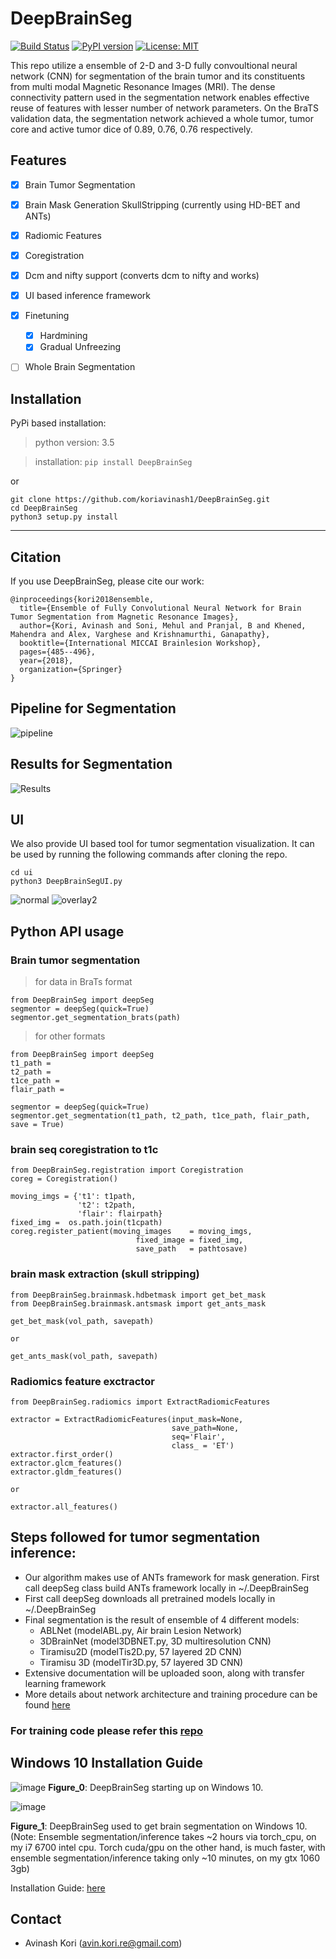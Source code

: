 # DeepBrainSeg

[![Build Status](https://travis-ci.org/koriavinash1/DeepBrainSeg.svg?branch=master)](https://travis-ci.org/koriavinash1/DeepBrainSeg)
[![PyPI version](https://badge.fury.io/py/DeepBrainSeg.svg)](https://badge.fury.io/py/DeepBrainSeg)
[![License: MIT](https://img.shields.io/badge/License-MIT-yellow.svg)](https://opensource.org/licenses/MIT)


This repo utilize a ensemble of 2-D and 3-D fully convoultional neural network (CNN) for segmentation of the brain tumor and its constituents from multi modal Magnetic Resonance Images (MRI). The dense connectivity pattern used in the segmentation network enables effective reuse of features with lesser number of network parameters. On the BraTS validation data, the segmentation network achieved a whole tumor, tumor core and active tumor dice of 0.89, 0.76, 0.76 respectively.

## Features

- [x] Brain Tumor Segmentation
- [x] Brain Mask Generation SkullStripping (currently using HD-BET and ANTs)
- [x] Radiomic Features
- [x] Coregistration
- [x] Dcm and nifty support (converts dcm to nifty and works)
- [x] UI based inference framework
- [x] Finetuning
  - [x] Hardmining
  - [x] Gradual Unfreezing
- [ ] Whole Brain Segmentation


## Installation

PyPi based installation:

> python version: 3.5

> installation: ```pip install DeepBrainSeg```

or 

```
git clone https://github.com/koriavinash1/DeepBrainSeg.git
cd DeepBrainSeg
python3 setup.py install
```

<hr>

## Citation

If you use DeepBrainSeg, please cite our work:

```
@inproceedings{kori2018ensemble,
  title={Ensemble of Fully Convolutional Neural Network for Brain Tumor Segmentation from Magnetic Resonance Images},
  author={Kori, Avinash and Soni, Mehul and Pranjal, B and Khened, Mahendra and Alex, Varghese and Krishnamurthi, Ganapathy},
  booktitle={International MICCAI Brainlesion Workshop},
  pages={485--496},
  year={2018},
  organization={Springer}
}
``` 

## Pipeline for Segmentation

![pipeline](./imgs/pipeline.png)


## Results for Segmentation

![Results](./imgs/res.png)


## UI
We also provide UI based tool for tumor segmentation visualization. It can be used by running the following commands after cloning the repo.

```
cd ui
python3 DeepBrainSegUI.py
```
![normal](./imgs/normal.png)
![overlay2](./imgs/overlay2.png)


## Python API usage

### Brain tumor segmentation

> for data in BraTs format
```
from DeepBrainSeg import deepSeg
segmentor = deepSeg(quick=True)
segmentor.get_segmentation_brats(path)
```

<hline>

> for other formats
```
from DeepBrainSeg import deepSeg
t1_path = 
t2_path = 
t1ce_path = 
flair_path = 

segmentor = deepSeg(quick=True)
segmentor.get_segmentation(t1_path, t2_path, t1ce_path, flair_path, save = True)
```

<hline>

### brain seq coregistration to t1c
```
from DeepBrainSeg.registration import Coregistration
coreg = Coregistration()

moving_imgs = {'t1': t1path,
               't2': t2path,
               'flair': flairpath}
fixed_img =  os.path.join(t1cpath)
coreg.register_patient(moving_images    = moving_imgs,
                            fixed_image = fixed_img,
                            save_path   = pathtosave)
```
<hline>
  
### brain mask extraction (skull stripping)
```
from DeepBrainSeg.brainmask.hdbetmask import get_bet_mask
from DeepBrainSeg.brainmask.antsmask import get_ants_mask

get_bet_mask(vol_path, savepath)

or 

get_ants_mask(vol_path, savepath)
```

### Radiomics feature exctractor
```
from DeepBrainSeg.radiomics import ExtractRadiomicFeatures

extractor = ExtractRadiomicFeatures(input_mask=None, 
                                    save_path=None, 
                                    seq='Flair',
                                    class_ = 'ET')
extractor.first_order()
extractor.glcm_features()
extractor.gldm_features()

or

extractor.all_features()
```

## Steps followed for tumor segmentation inference:

+ Our algorithm makes use of ANTs framework for mask generation. First call deepSeg class build ANTs framework locally in ~/.DeepBrainSeg
+ First call deepSeg downloads all pretrained models locally in ~/.DeepBrainSeg
+ Final segmentation is the result of ensemble of 4 different models:
    + ABLNet (modelABL.py, Air brain Lesion Network)
    + 3DBrainNet (model3DBNET.py, 3D multiresolution CNN)
    + Tiramisu2D (modelTis2D.py, 57 layered 2D CNN)
    + Tiramisu 3D (modelTir3D.py, 57 layered 3D CNN)
+ Extensive documentation will be uploaded soon, along with transfer learning framework
+ More details about network architecture and training procedure can be found [here](https://link.springer.com/chapter/10.1007/978-3-030-11726-9_43)

### For training code please refer this [repo](https://github.com/koriavinash1/BraTs2018)

## Windows 10 Installation Guide

![image](./imgs/DeepBrainSegUI-running-on-Windows-10.gif)
**Figure_0**: DeepBrainSeg starting up on Windows 10.

![image](./imgs/Segmentation_Inference-DeepBrainSegUI-running-on-Windows-10.gif)

**Figure_1**: DeepBrainSeg used to get brain segmentation on Windows 10. (Note: Ensemble segmentation/inference takes ~2 hours via torch_cpu, on my i7 6700 intel cpu. Torch cuda/gpu on the other hand, is much faster, with ensemble segmentation/inference taking only ~10 minutes, on my gtx 1060 3gb)

Installation Guide: [here](./WINDOWS10_INSTALLATION_GUIDE.md)

## Contact 
* Avinash Kori (avin.kori.re@gmail.com)
